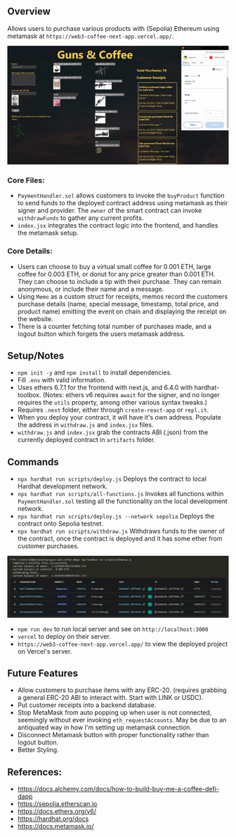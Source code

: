 ## Overview
Allows users to purchase various products with (Sepolia) Ethereum using metamask at `https://web3-coffee-next-app.vercel.app/`. 

<img src="public/1.gif" alt="Your GIF" />

### Core Files:
- `PaymentHandler.sol` allows customers to invoke the `buyProduct` function to send funds to the deployed contract address using metamask as their signer and provider. The `owner` of the smart contract can invoke `withdrawFunds` to gather any current profits.
- `index.jsx` integrates the contract logic into the frontend, and handles the metamask setup. 

### Core Details:
- Users can choose to buy a virtual small coffee for 0.001 ETH, large coffee for 0.003 ETH, or donut for any price greater than 0.001 ETH. They can choose to include a tip with their purchase. They can remain anonymous, or include their name and a message.
- Using `Memo` as a custom struct for receipts, memos record the customers purchase details (name, special message, timestamp, total price, and product name) emitting the event on chain and displaying the receipt on the website. 
- There is a counter fetching total number of purchases made, and a logout button which forgets the users metamask address.


## Setup/Notes
- `npm init -y` and `npm install` to install dependencies.
- Fill `.env` with valid information.
- Uses ethers 6.7.1 for the frontend with next.js, and 6.4.0 with hardhat-toolbox. (Notes: ethers v6 requires `await` for the signer, and no longer requires the `utils` property, among other various syntax tweaks.)
- Requires `.next` folder, either through `create-react-app` or `repl.it`.
- When you deploy your contract, it will have it's own address. Populate the address in `withdraw.js` and `index.jsx` files.
- `withdraw.js` and `index.jsx` grab the contracts ABI (.json) from the currently deployed contract in `artifacts` folder. 


## Commands
- `npx hardhat run scripts/deploy.js` Deploys the contract to local Hardhat development network.
- `npx hardhat run scripts/all-functions.js` Invokes all functions within `PaymentHandler.sol` testing all the functionality on the local development network.
- `npx hardhat run scripts/deploy.js --network sepolia` Deploys the contract onto Sepolia testnet.
- `npx hardhat run scripts/withdraw.js` Withdraws funds to the owner of the contract, once the contract is deployed and it has some ether from customer purchases.

![withdraw and etherscan](public/3.png)

- `npm run dev` to run local server and see on `http://localhost:3000`
- `vercel` to deploy on their server.
- `https://web3-coffee-next-app.vercel.app/` to view the deployed project on Vercel's server.


## Future Features
- Allow customers to purchase items with any ERC-20. (requires grabbing a general ERC-20 ABI to interact with. Start with LINK or USDC).
- Put customer receipts into a backend database.
- Stop MetaMask from auto popping up when user is not connected, seemingly without ever invoking `eth_requestAccounts`. May be due to an antiquated way in how I'm setting up metamask connection.
- Disconnect Metamask button with proper functionality rather than logout button.
- Better Styling.


## References:
- https://docs.alchemy.com/docs/how-to-build-buy-me-a-coffee-defi-dapp
- https://sepolia.etherscan.io
- https://docs.ethers.org/v6/
- https://hardhat.org/docs
- https://docs.metamask.io/